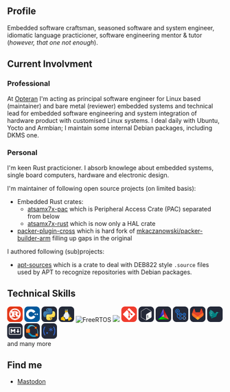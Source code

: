 ## Profile

Embedded software craftsman, seasoned software and system engineer, idiomatic language practicioner, software engineering mentor & tutor (_however, that one not enough_).

## Current Involvment

### Professional

At [Opteran](https://www.opteran.com) I'm acting as principal software engineer for Linux based (maintainer) and bare metal (reviewer) embedded systems and technical lead for embedded software engineering and system integration of hardware product with customised Linux systems. I deal daily with Ubuntu, Yocto and Armbian; I maintain some internal Debian packages, including DKMS one.

### Personal

I'm keen Rust practicioner. I absorb knowlege about embedded systems, single board computers, hardware and electronic design.

I'm maintainer of following open source projects (on limited basis):
* Embedded Rust crates:
  * [atsamx7x-pac](https://github.com/atsams-rs/atsamx7x-pac) which is Peripheral Access Crate (PAC) separated from below
  * [atsamx7x-rust](https://github.com/atsams-rs/atsamx7x-rust) which is now only a HAL crate
* [packer-plugin-cross](https://github.com/michalfita/packer-plugin-cross) which is hard fork of [mkaczanowski/packer-builder-arm](https://github.com/mkaczanowski/packer-builder-arm) filling up gaps in the original

I authored following (sub)projects:
* [apt-sources](https://github.com/jelmer/deb822-rs/tree/master/apt-sources) which is a crate to deal with DEB822 style `.source` files used by APT to recognize repositories with Debian packages.

## Technical Skills

<img src="https://raw.githubusercontent.com/tandpfun/skill-icons/main/icons/Rust.svg" width="36" alt="Rust"> <img src="https://raw.githubusercontent.com/tandpfun/skill-icons/main/icons/CPP.svg" width="36" alt="C++"> <img src="https://raw.githubusercontent.com/tandpfun/skill-icons/main/icons/Python-Dark.svg" width="36" alt="Python"> <img src="https://raw.githubusercontent.com/tandpfun/skill-icons/main/icons/Linux-Dark.svg" width="36" alt="Linux"> <img src="https://icon.icepanel.io/AWS/svg/Internet-of-Things/FreeRTOS.svg" width="36" alt="FreeRTOS"> <img src="https://avatars.githubusercontent.com/u/19595895?s=200&v=4" width="36"> <img src="https://raw.githubusercontent.com/tandpfun/skill-icons/main/icons/Git.svg" width="36" alt="Git"> <img src="https://raw.githubusercontent.com/tandpfun/skill-icons/main/icons/Bash-Dark.svg" width="36" alt="Bash"> <img src="https://raw.githubusercontent.com/tandpfun/skill-icons/main/icons/CMake-Dark.svg" width="36" alt="CMake"> <img src="https://raw.githubusercontent.com/tandpfun/skill-icons/main/icons/GithubActions-Dark.svg" width="36" alt="GitHub Actions"> <img src="https://raw.githubusercontent.com/tandpfun/skill-icons/main/icons/GitLab-Dark.svg" width="36" alt="GitLab"> <img src="https://raw.githubusercontent.com/tandpfun/skill-icons/main/icons/LaTeX-Dark.svg" width="36" alt="LaTeX"> <img src="https://raw.githubusercontent.com/tandpfun/skill-icons/main/icons/Markdown-Dark.svg" width="36" alt="Markdown"> <img src="https://raw.githubusercontent.com/tandpfun/skill-icons/main/icons/Octave-Dark.svg" width="36" alt="Octave"> <img src="https://raw.githubusercontent.com/tandpfun/skill-icons/main/icons/Regex-Dark.svg" width="36" alt="Regular Expressions"> \
and many more


<!--
**michalfita/michalfita** is a ✨ _special_ ✨ repository because its `README.md` (this file) appears on your GitHub profile.

Here are some ideas to get you started:

- 🔭 I’m currently working on ...
- 🌱 I’m currently learning ...
- 👯 I’m looking to collaborate on ...
- 🤔 I’m looking for help with ...
- 💬 Ask me about ...
- 📫 How to reach me: ...
- 😄 Pronouns: ...
- ⚡ Fun fact: ...
-->

## Find me
* <a rel="me" href="https://mastodon.social/@michalfita">Mastodon</a>
